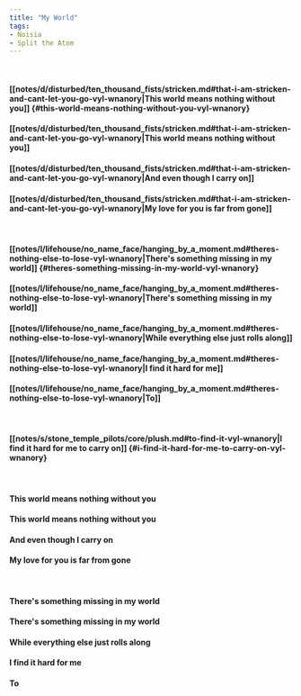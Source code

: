 ```yaml
---
title: "My World"
tags:
- Noisia
- Split the Atom
---
```

&nbsp;
#### [[notes/d/disturbed/ten_thousand_fists/stricken.md#that-i-am-stricken-and-cant-let-you-go-vyl-wnanory|This world means nothing without you]] {#this-world-means-nothing-without-you-vyl-wnanory}
#### [[notes/d/disturbed/ten_thousand_fists/stricken.md#that-i-am-stricken-and-cant-let-you-go-vyl-wnanory|This world means nothing without you]]
#### [[notes/d/disturbed/ten_thousand_fists/stricken.md#that-i-am-stricken-and-cant-let-you-go-vyl-wnanory|And even though I carry on]]
#### [[notes/d/disturbed/ten_thousand_fists/stricken.md#that-i-am-stricken-and-cant-let-you-go-vyl-wnanory|My love for you is far from gone]]
&nbsp;
#### [[notes/l/lifehouse/no_name_face/hanging_by_a_moment.md#theres-nothing-else-to-lose-vyl-wnanory|There's something missing in my world]] {#theres-something-missing-in-my-world-vyl-wnanory}
#### [[notes/l/lifehouse/no_name_face/hanging_by_a_moment.md#theres-nothing-else-to-lose-vyl-wnanory|There's something missing in my world]]
#### [[notes/l/lifehouse/no_name_face/hanging_by_a_moment.md#theres-nothing-else-to-lose-vyl-wnanory|While everything else just rolls along]]
#### [[notes/l/lifehouse/no_name_face/hanging_by_a_moment.md#theres-nothing-else-to-lose-vyl-wnanory|I find it hard for me]]
#### [[notes/l/lifehouse/no_name_face/hanging_by_a_moment.md#theres-nothing-else-to-lose-vyl-wnanory|To]]
&nbsp;
#### [[notes/s/stone_temple_pilots/core/plush.md#to-find-it-vyl-wnanory|I find it hard for me to carry on]] {#i-find-it-hard-for-me-to-carry-on-vyl-wnanory}
&nbsp;
#### This world means nothing without you
#### This world means nothing without you
#### And even though I carry on
#### My love for you is far from gone
&nbsp;
#### There's something missing in my world
#### There's something missing in my world
#### While everything else just rolls along
#### I find it hard for me
#### To
